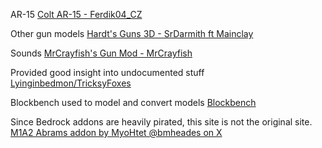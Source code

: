 AR-15 [Colt AR-15 - Ferdik04_CZ](https://www.planetminecraft.com/texture-pack/colt-ar-15-pack/)

Other gun models [Hardt's Guns 3D - SrDarmith ft Mainclay](https://www.planetminecraft.com/texture-pack/hardt-s-guns-3d/)

Sounds [MrCrayfish's Gun Mod - MrCrayfish](https://github.com/MrCrayfish/MrCrayfishGunMod)

Provided good insight into undocumented stuff [Lyinginbedmon/TricksyFoxes](https://github.com/Lyinginbedmon/TricksyFoxes)

Blockbench used to model and convert models [Blockbench](https://blockbench.net/)

Since Bedrock addons are heavily pirated, this site is not the original site. [M1A2 Abrams addon by MyoHtet @bmheades on X](https://mc-addons.com/mods/mods-116/765-m1a2-abrams-tank-addon.html)